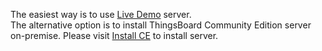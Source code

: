 The easiest way is to use [Live Demo](https://demo.thingsboard.io/signup) server.
<br/>
The alternative option is to install ThingsBoard Community Edition server on-premise.
Please visit [Install CE](/docs/user-guide/install/installation-options/) to install server.